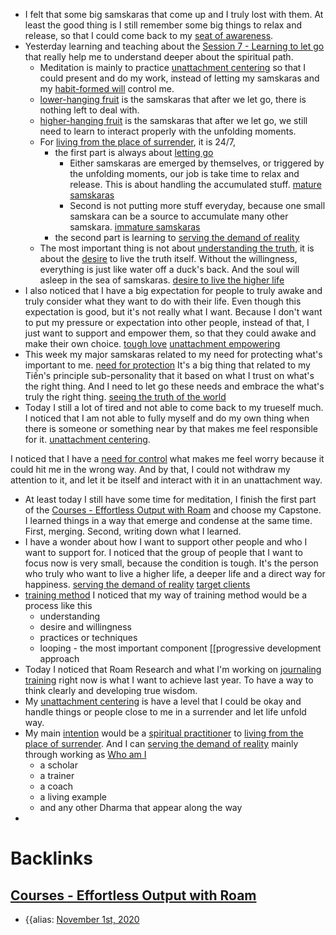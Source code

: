 - I felt that some big samskaras that come up and I truly lost with them. At least the good thing is I still remember some big things to relax and release, so that I could come back to my [seat of awareness](<seat of awareness.md>).
- Yesterday learning and teaching about the [Session 7 - Learning to let go](<Session 7 - Learning to let go.md>) that really help me to understand deeper about the spiritual path.
    - Meditation is mainly to practice [unattachment centering](<unattachment centering.md>) so that I could present and do my work, instead of letting my samskaras and my [habit-formed will](<habit-formed will.md>) control me.
    - [lower-hanging fruit](<lower-hanging fruit.md>) is the samskaras that after we let go, there is nothing left to deal with.
    - [higher-hanging fruit](<higher-hanging fruit.md>) is the samskaras that after we let go, we still need to learn to interact properly with the unfolding moments.
    - For [living from the place of surrender](<living from the place of surrender.md>), it is 24/7, 
        - the first part is always about [letting go](<letting go.md>)
            - Either samskaras are emerged by themselves, or triggered by the unfolding moments, our job is take time to relax and release. This is about handling the accumulated stuff. [mature samskaras](<mature samskaras.md>)
            - Second is not putting more stuff everyday, because one small samskara can be a source to accumulate many other samskara. [immature samskaras](<immature samskaras.md>)
        - the second part is learning to [serving the demand of reality](<serving the demand of reality.md>)
    - The most important thing is not about [understanding the truth](<understanding the truth.md>), it is about the [desire](<desire.md>) to live the truth itself. Without the willingness, everything is just like water off a duck's back. And the soul will asleep in the sea of samskaras. [desire to live the higher life](<desire to live the higher life.md>)
- I also noticed that I have a big expectation for people to truly awake and truly consider what they want to do with their life. Even though this expectation is good, but it's not really what I want. Because I don't want to put my pressure or expectation into other people, instead of that, I just want to support and empower them, so that they could awake and make their own choice. [tough love](<tough love.md>) [unattachment empowering](<unattachment empowering.md>) 
- This week my major samskaras related to my need for protecting what's important to me. [need for protection](<need for protection.md>) It's a big thing that related to my Tiến's principle sub-personality that it based on what I trust on what's the right thing. And I need to let go these needs and embrace the what's truly the right thing. [seeing the truth of the world](<seeing the truth of the world.md>)
- Today I still a lot of tired and not able to come back to my trueself much. I noticed that I am not able to fully myself and do my own thing when there is someone or something near by that makes me feel responsible for it. [unattachment centering](<unattachment centering.md>).

I noticed that I have a [need for control](<need for control.md>) what makes me feel worry because it could hit me in the wrong way. And by that, I could not withdraw my attention to it, and let it be itself and interact with it in an unattachment way. 
- At least today I still have some time for meditation, I finish the first part of the [Courses - Effortless Output with Roam](<Courses - Effortless Output with Roam.md>) and choose my Capstone. I learned things in a way that emerge and condense at the same time. First, merging. Second, writing down what I learned.
- I have a wonder about how I want to support other people and who I want to support for. I noticed that the group of people that I want to focus now is very small, because the condition is tough. It's the person who truly who want to live a higher life, a deeper life and a direct way for happiness. [serving the demand of reality](<serving the demand of reality.md>) [target clients](<target clients.md>)
- [training method](<training method.md>) I noticed that my way of training method would be a process like this
    - understanding
    - desire and willingness
    - practices or techniques
    - looping - the most important component [[progressive development approach
- Today I noticed that Roam Research and what I'm working on [journaling training](<journaling training.md>) right now is what I want to achieve last year. To have a way to think clearly and developing true wisdom.
- My [unattachment centering](<unattachment centering.md>) is have a level that I could be okay and handle things or people close to me in a surrender and let life unfold way.
- My main [intention](<intention.md>) would be a [spiritual practitioner](<spiritual practitioner.md>) to [living from the place of surrender](<living from the place of surrender.md>). And I can [serving the demand of reality](<serving the demand of reality.md>) mainly through working as [Who am I](<Who am I.md>)
    - a scholar
    - a trainer
    - a coach
    - a living example
    - and any other Dharma that appear along the way
- 

# Backlinks
## [Courses - Effortless Output with Roam](<Courses - Effortless Output with Roam.md>)
- {{alias: [November 1st, 2020](<November 1st, 2020.md>)

